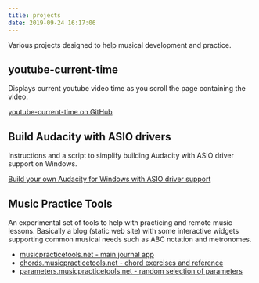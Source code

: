 ```yaml
---
title: projects
date: 2019-09-24 16:17:06
---
```


Various projects designed to help musical development and practice. 

## youtube-current-time

Displays current youtube video time as you scroll the page containing the video.

[youtube-current-time on GitHub](https://github.com/music-practice-tools/youtube-current-times)

## Build Audacity with ASIO drivers

Instructions and a script to simplify building Audacity with ASIO driver support on Windows.

[Build your own Audacity for Windows with ASIO driver support](https://gist.github.com/SteveALee/da24c2be633340b8791066dd98eb5d0b)

## Music Practice Tools

An experimental set of tools to help with practicing and remote music lessons. Basically a blog (static web site) with some interactive widgets supporting common musical needs such as ABC notation and metronomes.

- [musicpracticetools.net - main journal app](https://musicpracticetools.net)
- [chords.musicpracticetools.net - chord exercises and reference](https://chords.musicpracticetools.net)
- [parameters.musicpracticetools.net - random selection of parameters](https://parameters.musicpracticetools.net)
